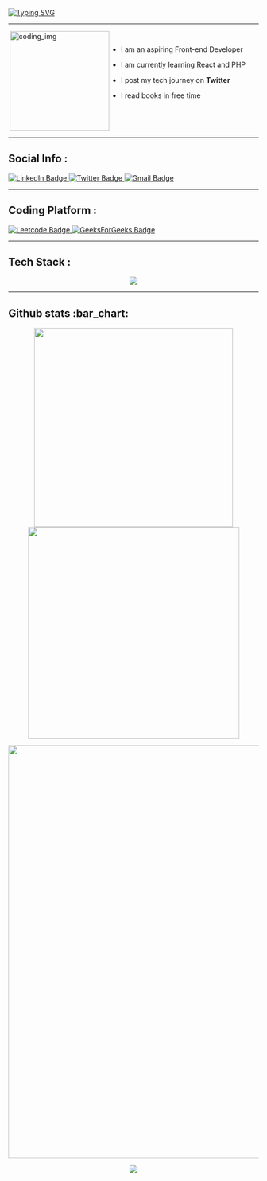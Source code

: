
<div>
  <a href="https://git.io/typing-svg"><img src="https://readme-typing-svg.demolab.com?font=Fira+Code&weight=6000&size=28&duration=5304&pause=1000&color36BCF7FF&background=FFD22800&center=true&vCenter=true&width=850&lines=Hello,+I'm+Ajay+Rawat,+Welcome+to+My+Profile!+;I+am+an+aspiring+full-stack+ developer+;Always+learning+new+things" alt="Typing SVG" /></a>
<br />
  
---

<div style="display:flex">
  <img align="right" alt="coding_img" width="200" src="https://media.giphy.com/media/du3J3cXyzhj75IOgvA/giphy.gif">

- I am an aspiring Front-end Developer

- I am currently learning  React and PHP 

- I post my tech journey on **Twitter**

- I read books in free time

</div>

---

<h2>Social Info :</h2>

<div id="badges">
    <a href="https://www.linkedin.com/in/theajayrawat/">
    <img src="https://img.shields.io/badge/LinkedIn-blue?style=for-the-badge&logo=linkedin&logoColor=white" alt="LinkedIn Badge"/>
    </a>
    <a href="https://twitter.com/theajayrawat">
    <img src="https://img.shields.io/badge/Twitter-blue?style=for-the-badge&logo=Twitter&logoColor=white" alt="Twitter Badge"/>
    </a>
    <a href="https://mail.google.com/mail/u/0/?fs=1&tf=cm&to=theajayrawat@gmail.com">
    <img src="https://img.shields.io/badge/Gmail-D14836?style=for-the-badge&logo=gmail&logoColor=white" alt="Gmail Badge"/>
    </a>
</div>

---

<h2>Coding Platform :</h2>

<div id="badges">
    <a href="https://leetcode.com/theajayrawat/">
    <img src="https://img.shields.io/badge/-LeetCode-FFA116?style=for-the-badge&logo=LeetCode&logoColor=black" alt="Leetcode Badge"/>
    </a>
    <a href="https://auth.geeksforgeeks.org/user/theajayrawat">
    <img src="https://img.shields.io/badge/GeeksForGeeks-darkgreen?style=for-the-badge&logo=GeeksForGeeks&logoColor=white" alt="GeeksForGeeks Badge"/>
    </a>
</div>

---


<h2>Tech Stack :</h2>

<p align="center"> 
  <img src="https://skillicons.dev/icons?i=js,react,next,jquery,php,c,cpp,mongodb,mysql,tailwind&perline=5">
</p>


---

<h2>Github stats :bar_chart:</h2>

<p align="center">
  <img width="400" src="https://github-readme-stats.vercel.app/api?username=theajayrawat&count_private=true&show_icons=true&theme=react" />  <img width="425" src="https://streak-stats.demolab.com/?user=theajayrawat&theme=react" />
</p>

<p align="center">
  <img width="830" src="https://github-readme-activity-graph.vercel.app/graph?username=theajayrawat&bg_color=21232a&color=a8eeff&line=61dafb&point=f0fcff&area=true&hide_border=false" />
<a href="https://github.com/theajayrawat/github-stats">
</p>


<p align="center">
  <img src="https://capsule-render.vercel.app/api?type=waving&color=gradient&height=65&section=footer"/>
</p>
